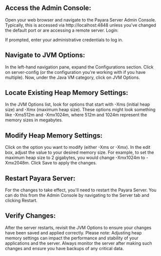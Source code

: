 ## Access the Admin Console:

Open your web browser and navigate to the Payara Server Admin Console. Typically, this is accessed via http://localhost:4848 unless you've changed the default port or are accessing a remote server.
Login:

If prompted, enter your administrative credentials to log in.

## Navigate to JVM Options:

In the left-hand navigation pane, expand the Configurations section.
Click on server-config (or the configuration you're working with if you have multiple).
Now, under the Java VM category, click on JVM Options.

## Locate Existing Heap Memory Settings:

In the JVM Options list, look for options that start with -Xms (initial heap size) and -Xmx (maximum heap size). These options might look something like -Xms512m and -Xmx1024m, where 512m and 1024m represent the memory sizes in megabytes.

## Modify Heap Memory Settings:

Click on the option you want to modify (either -Xms or -Xmx).
In the edit box, adjust the value to your desired memory size. For example, to set the maximum heap size to 2 gigabytes, you would change -Xmx1024m to -Xmx2048m.
Click Save to apply the changes.

## Restart Payara Server:

For the changes to take effect, you'll need to restart the Payara Server. You can do this from the Admin Console by navigating to the Server tab and clicking Restart.

## Verify Changes:

After the server restarts, revisit the JVM Options to ensure your changes have been saved and applied correctly.
Please note: Adjusting heap memory settings can impact the performance and stability of your applications and the server. Always monitor the server after making such changes and ensure you have backups of any critical data.





